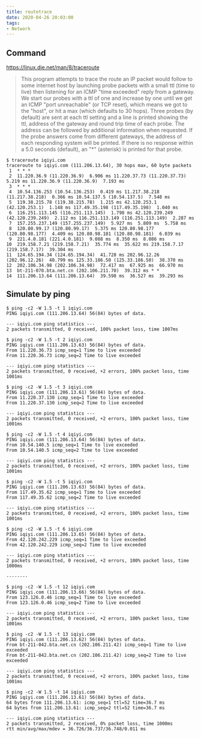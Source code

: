 ```yaml
---
title: routetrace
date: 2020-04-26 20:03:00
tags:
- Network
---
```


## Command
https://linux.die.net/man/8/traceroute
> This program attempts to trace the route an IP packet would follow to some internet host by launching probe packets with a small ttl (time to live) then listening for an ICMP "time exceeded" reply from a gateway. We start our probes with a ttl of one and increase by one until we get an ICMP "port unreachable" (or TCP reset), which means we got to the "host", or hit a max (which defaults to 30 hops). Three probes (by default) are sent at each ttl setting and a line is printed showing the ttl, address of the gateway and round trip time of each probe. The address can be followed by additional information when requested. If the probe answers come from different gateways, the address of each responding system will be printed. If there is no response within a 5.0 seconds (default), an "*" (asterisk) is printed for that probe.

```
$ traceroute iqiyi.com
traceroute to iqiyi.com (111.206.13.64), 30 hops max, 60 byte packets
 1  * * *
 2  11.220.36.9 (11.220.36.9)  6.906 ms 11.220.37.73 (11.220.37.73)  5.219 ms 11.220.36.9 (11.220.36.9)  7.193 ms
 3  * * *
 4  10.54.136.253 (10.54.136.253)  0.419 ms 11.217.38.218 (11.217.38.218)  0.366 ms 10.54.137.5 (10.54.137.5)  7.548 ms
 5  119.38.215.78 (119.38.215.78)  1.215 ms 42.120.253.1 (42.120.253.1)  1.148 ms 117.49.35.198 (117.49.35.198)  1.040 ms
 6  116.251.113.145 (116.251.113.145)  1.798 ms 42.120.239.249 (42.120.239.249)  2.112 ms 116.251.113.149 (116.251.113.149)  2.287 ms
 7  157.255.237.149 (157.255.237.149)  5.927 ms  5.809 ms  5.758 ms
 8  120.80.99.17 (120.80.99.17)  5.375 ms 120.80.98.177 (120.80.98.177)  4.409 ms 120.80.98.181 (120.80.98.181)  6.039 ms
 9  221.4.0.181 (221.4.0.181)  9.088 ms  8.350 ms  8.086 ms
10  219.158.7.21 (219.158.7.21)  35.774 ms  35.622 ms 219.158.7.17 (219.158.7.17)  39.304 ms
11  124.65.194.34 (124.65.194.34)  41.728 ms 202.96.12.26 (202.96.12.26)  40.799 ms 125.33.186.50 (125.33.186.50)  38.370 ms
12  202.106.34.98 (202.106.34.98)  72.417 ms  67.925 ms  66.970 ms
13  bt-211-070.bta.net.cn (202.106.211.70)  39.312 ms * *
14  111.206.13.64 (111.206.13.64)  39.598 ms  36.527 ms  39.293 ms
```

## Simulate by ping
```
$ ping -c2 -W 1.5 -t 1 iqiyi.com
PING iqiyi.com (111.206.13.64) 56(84) bytes of data.

--- iqiyi.com ping statistics ---
2 packets transmitted, 0 received, 100% packet loss, time 1007ms

$ ping -c2 -W 1.5 -t 2 iqiyi.com
PING iqiyi.com (111.206.13.63) 56(84) bytes of data.
From 11.220.36.73 icmp_seq=1 Time to live exceeded
From 11.220.36.73 icmp_seq=2 Time to live exceeded

--- iqiyi.com ping statistics ---
2 packets transmitted, 0 received, +2 errors, 100% packet loss, time 1001ms

$ ping -c2 -W 1.5 -t 3 iqiyi.com
PING iqiyi.com (111.206.13.61) 56(84) bytes of data.
From 11.220.37.130 icmp_seq=1 Time to live exceeded
From 11.220.37.130 icmp_seq=2 Time to live exceeded

--- iqiyi.com ping statistics ---
2 packets transmitted, 0 received, +2 errors, 100% packet loss, time 1001ms

$ ping -c2 -W 1.5 -t 4 iqiyi.com
PING iqiyi.com (111.206.13.64) 56(84) bytes of data.
From 10.54.140.5 icmp_seq=1 Time to live exceeded
From 10.54.140.5 icmp_seq=2 Time to live exceeded

--- iqiyi.com ping statistics ---
2 packets transmitted, 0 received, +2 errors, 100% packet loss, time 1001ms

$ ping -c2 -W 1.5 -t 5 iqiyi.com
PING iqiyi.com (111.206.13.63) 56(84) bytes of data.
From 117.49.35.62 icmp_seq=1 Time to live exceeded
From 117.49.35.62 icmp_seq=2 Time to live exceeded

--- iqiyi.com ping statistics ---
2 packets transmitted, 0 received, +2 errors, 100% packet loss, time 1001ms

$ ping -c2 -W 1.5 -t 6 iqiyi.com
PING iqiyi.com (111.206.13.65) 56(84) bytes of data.
From 42.120.242.229 icmp_seq=1 Time to live exceeded
From 42.120.242.229 icmp_seq=2 Time to live exceeded

--- iqiyi.com ping statistics ---
2 packets transmitted, 0 received, +2 errors, 100% packet loss, time 1000ms

--------

$ ping -c2 -W 1.5 -t 12 iqiyi.com
PING iqiyi.com (111.206.13.66) 56(84) bytes of data.
From 123.126.0.46 icmp_seq=1 Time to live exceeded
From 123.126.0.46 icmp_seq=2 Time to live exceeded

--- iqiyi.com ping statistics ---
2 packets transmitted, 0 received, +2 errors, 100% packet loss, time 1001ms

$ ping -c2 -W 1.5 -t 13 iqiyi.com
PING iqiyi.com (111.206.13.62) 56(84) bytes of data.
From bt-211-042.bta.net.cn (202.106.211.42) icmp_seq=1 Time to live exceeded
From bt-211-042.bta.net.cn (202.106.211.42) icmp_seq=2 Time to live exceeded

--- iqiyi.com ping statistics ---
2 packets transmitted, 0 received, +2 errors, 100% packet loss, time 1001ms

$ ping -c2 -W 1.5 -t 14 iqiyi.com
PING iqiyi.com (111.206.13.61) 56(84) bytes of data.
64 bytes from 111.206.13.61: icmp_seq=1 ttl=52 time=36.7 ms
64 bytes from 111.206.13.61: icmp_seq=2 ttl=52 time=36.7 ms

--- iqiyi.com ping statistics ---
2 packets transmitted, 2 received, 0% packet loss, time 1000ms
rtt min/avg/max/mdev = 36.726/36.737/36.748/0.011 ms
```